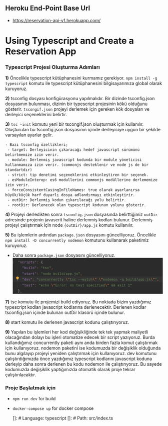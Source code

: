 ## Heroku End-Point Base Url
- https://reservation-api-v1.herokuapp.com/ 

# Using Typescript and Create a Reservation App


### Typescript Projesi Oluşturma Adımları

**1)** Öncelikle typescript kütüphanesini kurmamız gerekiyor. `npm install -g typescript` komutu ile typescript kütüphanesini bilgisayarımıza global olarak kuruyoruz.

**2)** tsconfig dosyası konfigürasyonu yapılmalıdır. Bir dizinde tsconfig.json dosyasının bulunması, dizinin bir typescript projesinin kökü olduğunu gösterir. `tscongif.json` projeyi derlemek için gereken kök dosyaları ve derleyici seçeneklerini belirtir.

**3)** `tsc –init` komutu yeni bir tscongif.json oluşturmak için kullanılır. Oluşturulan bu tsconfig.json dosyasının içinde derleyiciye uygun bir şekilde varsayılan ayarlar gelir.
   
 
    - Bazı tsconfig özellikleri;
     - target: Derleyicinin çıkaracağı hedef javascript sürümünü belirtmemize izin verir.
     - module: Derlenmiş javascript kodunda bir module yöneticisi kullanmamıza izin verir. (commonjs desteklenir ve node js de bir standartdır)
     - strict: tip denetimi seçeneklerini etkinleştiren bir seçenek.
     - esModuleInterop: es6 modullerini commonjs modüllerine derlememize izin verir.
     - forceConsistentCasingInFileNames: true olarak ayarlanırsa büyük/küçük harf duyarlı dosya adlandırmayı etkinleştirir.
     - outDir: Derlenmiş kodun çıkarılacağı yolu belirtir.
     - rootDir: Derlenecek olan typescript kodunun yolunu gösterir.

**4)** Projeyi derledikten sonra `tsconfig.json` dosyasında belirttiğimiz `outDir` adresinde projenin javascrit haline derlenmiş kodları bulunur. Derlenmiş projeyi çalıştırmak için node `{outDir}/app.js` komutu kullanılır.

**5)** Bu işlemlerin ardından `package.json` dosyasını güncelliyoruz. Öncelikle `npm install -D concurrently nodemon` komutunu kullanarak paketimiz kuruyoruz.

   - Daha sonra `package.json` dosyasını güncelliyoruz.
      ![](./images/package.png)

**7)** tsc komutu ile projemizi build ediyoruz. Bu noktada bizim yazdığımız typescript kodları javascript kodlarına derlenecektir. Derlenen kodlar tsconfig.json içinde bulunan outDir klasörü içinde bulunur. 

**8)** start komutu ile derlenen javascript kodunu çalıştırıyoruz.

**9)** Yapılan bu işlemleri her kod değişikliğinde tek tek yapmak maliyetli olacağından dolayı bu işleri otomatize edecek bir script yazıyoruz. Burda kullandığımız concurrently paketi aynı anda birden fazla komut çalıştırmak için kullanıyoruz. nodemon paketini ise kodumuzda bir değişiklik olduğunda bunu algılayıp projeyi yeniden çalıştırmak için kullanıyoruz. dev komutunu çalıştırdığımızda önce yazdığımız typescript kodlarını javascript koduna derleyip daha sonra derlenen bu kodu nodemon ile çalıştırıyoruz.  Bu sayede kodumuzda değişiklik yaptığımızda otomatik olarak proje tekrar çalıştırılacaktır.


### Proje Başlatmak için
- `npm run dev` for build 
- `docker-compose up` for docker compose


    []: # Language: typescript
    []: # Path: src/index.ts
